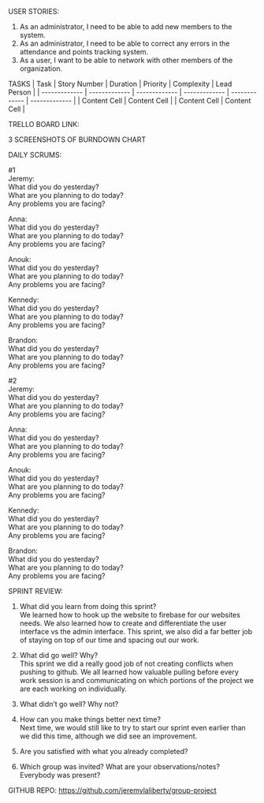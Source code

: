 USER STORIES:

1. As an administrator, I need to be able to add new members to the system.
2. As an administrator, I need to be able to correct any errors in the attendance and points tracking system.
3. As a user, I want to be able to network with other members of the organization. 

TASKS
| Task | Story Number | Duration | Priority | Complexity | Lead Person |
| ------------- | ------------- | ------------- | ------------- | ------------- | ------------- |
| Content Cell  | Content Cell  |
| Content Cell  | Content Cell  |

TRELLO BOARD LINK:

3 SCREENSHOTS OF BURNDOWN CHART

DAILY SCRUMS:

#1 <br>
Jeremy: <br>
What did you do yesterday? <br>
What are you planning to do today? <br>
Any problems you are facing? <br>

Anna: <br>
What did you do yesterday? <br>
What are you planning to do today? <br>
Any problems you are facing? <br>

Anouk: <br>
What did you do yesterday? <br>
What are you planning to do today? <br>
Any problems you are facing? <br>

Kennedy: <br>
What did you do yesterday? <br>
What are you planning to do today? <br>
Any problems you are facing? <br>

Brandon: <br>
What did you do yesterday? <br>
What are you planning to do today? <br>
Any problems you are facing? <br>

#2 <br>
Jeremy: <br>
What did you do yesterday? <br>
What are you planning to do today? <br>
Any problems you are facing? <br>

Anna: <br>
What did you do yesterday? <br>
What are you planning to do today? <br>
Any problems you are facing? <br>

Anouk: <br>
What did you do yesterday? <br>
What are you planning to do today? <br>
Any problems you are facing? <br>

Kennedy: <br>
What did you do yesterday? <br>
What are you planning to do today? <br>
Any problems you are facing? <br>

Brandon: <br>
What did you do yesterday? <br>
What are you planning to do today? <br>
Any problems you are facing? <br>

SPRINT REVIEW:

1. What did you learn from doing this sprint? <br>
We learned how to hook up the website to firebase for our websites needs. We also learned how to create and differentiate the user interface vs the admin interface. This sprint, we also did a far better job of staying on top of our time and spacing out our work. <br>

2. What did go well? Why? <br>
This sprint we did a really good job of not creating conflicts when pushing to github. We all learned how valuable pulling before every work session is and communicating on which portions of the project we are each working on individually. <br>

3. What didn’t go well? Why not? <br>

4. How can you make things better next time? <br>
Next time, we would still like to try to start our sprint even earlier than we did this time, although we did see an improvement. <br>

5. Are you satisfied with what you already completed? <br>

6. Which group was invited? What are your observations/notes? Everybody was present? <br>

GITHUB REPO: https://github.com/jeremylaliberty/group-project
